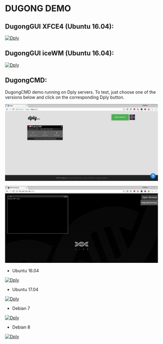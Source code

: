 # DUGONG DEMO

## DugongGUI XFCE4 (Ubuntu 16.04):

[![Dply](https://dply.co/b.svg)](https://dply.co/b/mekdDIAk)

## DugongGUI iceWM (Ubuntu 16.04):

[![Dply](https://dply.co/b.svg)](https://dply.co/b/otXUqcIX) 

## DugongCMD:

DugongCMD demo running on Dply servers. To test, just choose one of the versions below and click on the corresponding Dply button.

![Dply](https://raw.githubusercontent.com/DugongBioinformatics/Dply/master/.misc/Screenshot%20from%202017-08-06%2017-41-55.png)

![Dply](https://raw.githubusercontent.com/DugongBioinformatics/Dply/master/.misc/Screenshot%20from%202017-08-06%2017-41-41.png)

- Ubuntu 16.04

[![Dply](https://dply.co/b.svg)](https://dply.co/b/UUwUvOO8) 

- Ubuntu 17.04

[![Dply](https://dply.co/b.svg)](https://dply.co/b/v7OzjWr5) 

- Debian 7

[![Dply](https://dply.co/b.svg)](https://dply.co/b/ojgbiQMO) 

- Debian 8

[![Dply](https://dply.co/b.svg)](https://dply.co/b/tLUag3SO) 
